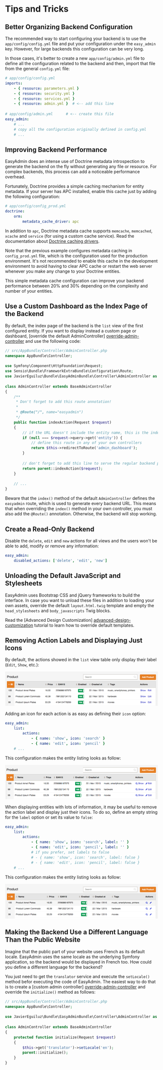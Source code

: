 Tips and Tricks
===============

Better Organizing Backend Configuration
---------------------------------------

The recommended way to start configuring your backend is to use the
`app/config/config.yml` file and put your configuration under the `easy_admin`
key. However, for large backends this configuration can be very long.

In those cases, it's better to create a new `app/config/admin.yml` file to
define all the configuration related to the backend and then, import that
file from the general `config.yml` file:

```yaml
# app/config/config.yml
imports:
    - { resource: parameters.yml }
    - { resource: security.yml }
    - { resource: services.yml }
    - { resource: admin.yml }  # <-- add this line

# app/config/admin.yml      # <-- create this file
easy_admin:
    # ...
    # copy all the configuration originally defined in config.yml
    # ...
```

Improving Backend Performance
-----------------------------

EasyAdmin does an intense use of Doctrine metadata introspection to generate
the backend on the fly without generating any file or resource. For complex
backends, this process can add a noticeable performance overhead.

Fortunately, Doctrine provides a simple caching mechanism for entity metadata.
If your server has APC installed, enable this cache just by adding the
following configuration:

```yaml
# app/config/config_prod.yml
doctrine:
    orm:
        metadata_cache_driver: apc
```

In addition to `apc`, Doctrine metadata cache supports `memcache`, `memcached`,
`xcache` and `service` (for using a custom cache service). Read the
documentation about [Doctrine caching drivers](http://symfony.com/doc/current/reference/configuration/doctrine.html#caching-drivers).

Note that the previous example configures metadata caching in `config_prod.yml`
file, which is the configuration used for the production environment. It's not
recommended to enable this cache in the development environment to avoid having
to clear APC cache or restart the web server whenever you make any change to
your Doctrine entities.

This simple metadata cache configuration can improve your backend performance
between 20% and 30% depending on the complexity and number of your entities.

Use a Custom Dashboard as the Index Page of the Backend
-------------------------------------------------------

By default, the index page of the backend is the `list` view of the first
configured entity. If you want to display instead a custom page or dashboard,
[override the default AdminController] [override-admin-controller] and use
the following code:

```php
// src/AppBundle/Controller/AdminController.php
namespace AppBundle\Controller;

use Symfony\Component\HttpFoundation\Request;
use Sensio\Bundle\FrameworkExtraBundle\Configuration\Route;
use JavierEguiluz\Bundle\EasyAdminBundle\Controller\AdminController as BaseAdminController;

class AdminController extends BaseAdminController
{
    /**
     * Don't forget to add this route annotation!
     *
     * @Route("/", name="easyadmin")
     */
    public function indexAction(Request $request)
    {
        // if the URL doesn't include the entity name, this is the index page
        if (null === $request->query->get('entity')) {
            // define this route in any of your own controllers
            return $this->redirectToRoute('admin_dashboard');
        }

        // don't forget to add this line to serve the regular backend pages
        return parent::indexAction($request);
    }

    // ...
}
```

Beware that the `index()` method of the default `AdminController` defines the
`easyadmin` route, which is used to generate every backend URL. This means that
when overriding the `index()` method in your own controller, you must also
add the `@Route()` annotation. Otherwise, the backend will stop working.

Create a Read-Only Backend
--------------------------

Disable the `delete`, `edit` and `new` actions for all views and the users
won't be able to add, modify or remove any information:

```yaml
easy_admin:
    disabled_actions: ['delete', 'edit', 'new']
```

Unloading the Default JavaScript and Stylesheets
------------------------------------------------

EasyAdmin uses Bootstrap CSS and jQuery frameworks to build the interface.
In case you want to unload these files in addition to loading your own assets,
override the default `layout.html.twig` template and empty the
`head_stylesheets` and `body_javascripts` Twig blocks.

Read the [Advanced Design Customization] [advanced-design-customization]
tutorial to learn how to override default templates.

Removing Action Labels and Displaying Just Icons
------------------------------------------------

By default, the actions showed in the `list` view table only display their
label (`Edit`, `Show`, etc.):

![Action Labels in Entity Listing](../images/easyadmin-listing-actions-label-only.png)

Adding an icon for each action is as easy as defining their `icon` option:

```yaml
easy_admin:
    list:
        actions:
            - { name: 'show', icon: 'search' }
            - { name: 'edit', icon: 'pencil' }
    # ...
```

This configuration makes the entity listing looks as follow:

![Action Labels and Icons in Entity Listing](../images/easyadmin-listing-actions-label-and-icon.png)

When displaying entities with lots of information, it may be useful to remove
the action label and display just their icons. To do so, define an empty string
for the `label` option or set its value to `false`:

```yaml
easy_admin:
    list:
        actions:
            - { name: 'show', icon: 'search', label: '' }
            - { name: 'edit', icon: 'pencil', label: '' }
            # if you prefer, set labels to false
            # - { name: 'show', icon: 'search', label: false }
            # - { name: 'edit', icon: 'pencil', label: false }
    # ...
```

This configuration makes the entity listing looks as follow:

![Action Icons in Entity Listing](../images/easyadmin-listing-actions-icon-only.png)

Making the Backend Use a Different Language Than the Public Website
-------------------------------------------------------------------

Imagine that the public part of your website uses French as its default locale.
EasyAdmin uses the same locale as the underlying Symfony application, so the
backend would be displayed in French too. How could you define a different
language for the backend?

You just need to get the `translator` service and execute the `setLocale()` method
befor executing the code of EasyAdmin. The easiest way to do that is to create
a [custom admin controller] [override-admin-controller] and override the
`initialize()` method as follows:

```php
// src/AppBundle/Controller/AdminController.php
namespace AppBundle\Controller;

use JavierEguiluz\Bundle\EasyAdminBundle\Controller\AdminController as BaseAdminController;

class AdminController extends BaseAdminController
{
    protected function initialize(Request $request)
    {
        $this->get('translator')->setLocale('en');
        parent::initialize();
    }
}
```

[override-admin-controller]: ./customizing-admin-controller.md
[advanced-design-customization]: ./advanced-design-customization.md

